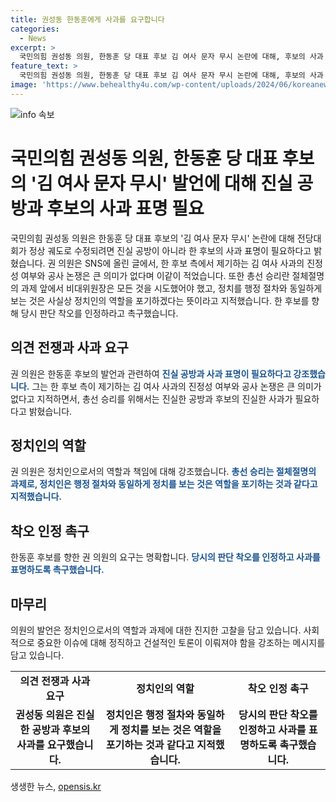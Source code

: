 ```yaml
---
title: 권성동 한동훈에게 사과를 요구합니다
categories:
  - News
excerpt: >
  국민의힘 권성동 의원, 한동훈 당 대표 후보 김 여사 문자 무시 논란에 대해, 후보의 사과 표명이 필요하다고 강조. 정치를 행정 절차와 동일하게 보는 것은 정치인의 역할을 포기하는 것이라며, 후보를 향해 당시 판단 착오를 인정하라고 촉구.
feature_text: >
  국민의힘 권성동 의원, 한동훈 당 대표 후보 김 여사 문자 무시 논란에 대해, 후보의 사과 표명이 필요하다고 강조. 정치를 행정 절차와 동일하게 보는 것은 정치인의 역할을 포기하는 것이라며, 후보를 향해 당시 판단 착오를 인정하라고 촉구.
image: 'https://www.behealthy4u.com/wp-content/uploads/2024/06/koreanews.jpg'
---
```


<p><img src="https://www.behealthy4u.com/wp-content/uploads/2024/06/koreanews.jpg" alt="info 속보" /></p>

<h1>국민의힘 권성동 의원, 한동훈 당 대표 후보의 '김 여사 문자 무시' 발언에 대해 진실 공방과 후보의 사과 표명 필요</h1>

<p data-ke-size="size16">국민의힘 권성동 의원은 한동훈 당 대표 후보의 '김 여사 문자 무시' 논란에 대해 전당대회가 정상 궤도로 수정되려면 진실 공방이 아니라 한 후보의 사과 표명이 필요하다고 밝혔습니다. 권 의원은 SNS에 올린 글에서, 한 후보 측에서 제기하는 김 여사 사과의 진정성 여부와 공사 논쟁은 큰 의미가 없다며 이같이 적었습니다. 또한 총선 승리란 절체절명의 과제 앞에서 비대위원장은 모든 것을 시도했어야 했고, 정치를 행정 절차와 동일하게 보는 것은 사실상 정치인의 역할을 포기하겠다는 뜻이라고 지적했습니다. 한 후보를 향해 당시 판단 착오를 인정하라고 촉구했습니다.</p>

<h2 data-ke-size="size26">의견 전쟁과 사과 요구</h2>

<p data-ke-size="size16">권 의원은 한동훈 후보의 발언과 관련하여 <b><span style="color: #1a5490;">진실 공방과 사과 표명이 필요하다고 강조했습니다.</span></b> 그는 한 후보 측이 제기하는 김 여사 사과의 진정성 여부와 공사 논쟁은 큰 의미가 없다고 지적하면서, 총선 승리를 위해서는 진실한 공방과 후보의 진실한 사과가 필요하다고 밝혔습니다.</p>

<h2 data-ke-size="size26">정치인의 역할</h2>

<p data-ke-size="size16">권 의원은 정치인으로서의 역할과 책임에 대해 강조했습니다. <b><span style="color: #1a5490;">총선 승리는 절체절명의 과제로, 정치인은 행정 절차와 동일하게 정치를 보는 것은 역할을 포기하는 것과 같다고 지적했습니다.</span></b></p>

<h2 data-ke-size="size26">착오 인정 촉구</h2>

<p data-ke-size="size16">한동훈 후보를 향한 권 의원의 요구는 명확합니다. <b><span style="color: #1a5490;">당시의 판단 착오를 인정하고 사과를 표명하도록 촉구했습니다.</span></b></p>

<h2 data-ke-size="size26">마무리</h2>

<p data-ke-size="size16">의원의 발언은 정치인으로서의 역할과 과제에 대한 진지한 고찰을 담고 있습니다. 사회적으로 중요한 이슈에 대해 정직하고 건설적인 토론이 이뤄져야 함을 강조하는 메시지를 담고 있습니다.</p>

<table>
    <tbody>
        <tr>
            <td style="text-align: center; height: 17px;"><b>의견 전쟁과 사과 요구</b></td>
            <td style="text-align: center; height: 17px;"><b>정치인의 역할</b></td>
            <td style="text-align: center; height: 17px;"><b>착오 인정 촉구</b></td>
        </tr>
        <tr>
            <td style="text-align: center;"><b>권성동 의원은 진실한 공방과 후보의 사과를 요구했습니다.</b></td>
            <td style="text-align: center;"><b>정치인은 행정 절차와 동일하게 정치를 보는 것은 역할을 포기하는 것과 같다고 지적했습니다.</b></td>
            <td style="text-align: center;"><b>당시의 판단 착오를 인정하고 사과를 표명하도록 촉구했습니다.</b></td>
        </tr>
    </tbody>
</table>
생생한 뉴스, <a href="https://opensis.kr" rel="dofollow">opensis.kr</a>


